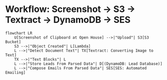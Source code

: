 # Workflow: Screenshot → S3 → Textract → DynamoDB → SES

```mermaid
flowchart LR
    U[Screenshot of Clipboard at Open House] -->|"Upload"| S3[S3 Bucket]
    S3 -->|"Object Created"| L[Lambda]
    L -->|"Detect Document Text"| TX[Textract: Converting Image to Text]
    TX -->|"Text Blocks"| L
    L -->|"Store Leads From Parsed Data"| D[(DynamoDB: Lead Database)]
    L -->|"Compose Emails From Parsed Data"| SES[SES: Automated Emailing]

